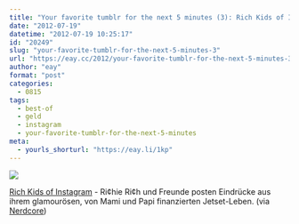 ```yaml
---
title: "Your favorite tumblr for the next 5 minutes (3): Rich Kids of Instagram"
date: "2012-07-19"
datetime: "2012-07-19 10:25:17"
id: "20249"
slug: "your-favorite-tumblr-for-the-next-5-minutes-3"
url: "https://eay.cc/2012/your-favorite-tumblr-for-the-next-5-minutes-3/"
author: "eay"
format: "post"
categories:
  - 0815
tags:
  - best-of
  - geld
  - instagram
  - your-favorite-tumblr-for-the-next-5-minutes
meta:
  - yourls_shorturl: "https://eay.li/1kp"
---
```


![](https://eay.cc/uploads/2012/richkids.jpg)

[Rich Kids of Instagram](http://richkidsofinstagram.tumblr.com/) - Ri¢hie Ri¢h und Freunde posten Eindrücke aus ihrem glamourösen, von Mami und Papi finanzierten Jetset-Leben. (via [Nerdcore](http://www.crackajack.de/2012/07/18/rich-kids-of-instagram/))
